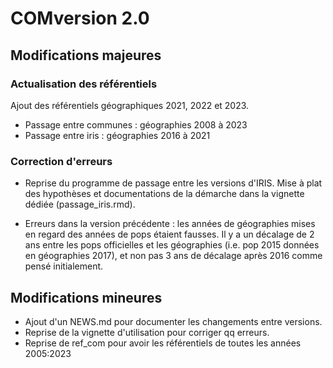 # COMversion 2.0

## Modifications majeures
### Actualisation des référentiels
Ajout des référentiels géographiques 2021, 2022 et 2023.

* Passage entre communes : géographies 2008 à 2023
* Passage entre iris : géographies 2016 à 2021


### Correction d'erreurs
* Reprise du programme de passage entre les versions d'IRIS. Mise à
  plat des hypothèses et documentations de la démarche dans la
  vignette dédiée (passage_iris.rmd).

* Erreurs dans la version précédente : les années de géographies mises
en regard des années de pops étaient fausses. Il y a un décalage 
de 2 ans entre les pops officielles et les géographies (i.e. pop 2015
données en géographies 2017), et non pas 3 ans de décalage après 2016
comme pensé initialement.

## Modifications mineures
* Ajout d'un NEWS.md pour documenter les changements entre versions.
* Reprise de la vignette d'utilisation pour corriger qq erreurs.
* Reprise de ref_com pour avoir les référentiels de toutes les années 2005:2023




